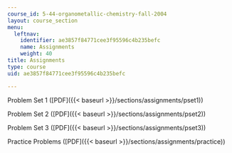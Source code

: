 ```yaml
---
course_id: 5-44-organometallic-chemistry-fall-2004
layout: course_section
menu:
  leftnav:
    identifier: ae3857f84771cee3f95596c4b235befc
    name: Assignments
    weight: 40
title: Assignments
type: course
uid: ae3857f84771cee3f95596c4b235befc

---
```


Problem Set 1 ([PDF]({{< baseurl >}}/sections/assignments/pset1))

Problem Set 2 ([PDF]({{< baseurl >}}/sections/assignments/pset2))

Problem Set 3 ([PDF]({{< baseurl >}}/sections/assignments/pset3))

Practice Problems ([PDF]({{< baseurl >}}/sections/assignments/practice))